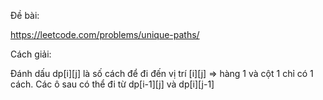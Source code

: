 Đề bài:

https://leetcode.com/problems/unique-paths/

Cách giải:

Đánh dấu dp[i][j] là số cách để đi đến vị trí [i][j] => hàng 1 và cột 1 chỉ có 1 cách. Các ô sau có thể đi từ dp[i-1][j] và dp[i][j-1]
